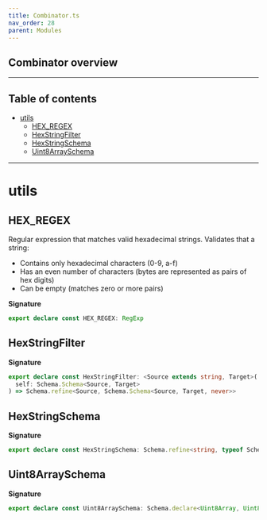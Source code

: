 ```yaml
---
title: Combinator.ts
nav_order: 28
parent: Modules
---
```


## Combinator overview

---

<h2 class="text-delta">Table of contents</h2>

- [utils](#utils)
  - [HEX_REGEX](#hex_regex)
  - [HexStringFilter](#hexstringfilter)
  - [HexStringSchema](#hexstringschema)
  - [Uint8ArraySchema](#uint8arrayschema)

---

# utils

## HEX_REGEX

Regular expression that matches valid hexadecimal strings.
Validates that a string:

- Contains only hexadecimal characters (0-9, a-f)
- Has an even number of characters (bytes are represented as pairs of hex digits)
- Can be empty (matches zero or more pairs)

**Signature**

```ts
export declare const HEX_REGEX: RegExp
```

## HexStringFilter

**Signature**

```ts
export declare const HexStringFilter: <Source extends string, Target>(
  self: Schema.Schema<Source, Target>
) => Schema.refine<Source, Schema.Schema<Source, Target, never>>
```

## HexStringSchema

**Signature**

```ts
export declare const HexStringSchema: Schema.refine<string, typeof Schema.String>
```

## Uint8ArraySchema

**Signature**

```ts
export declare const Uint8ArraySchema: Schema.declare<Uint8Array, Uint8Array, readonly [], never>
```

